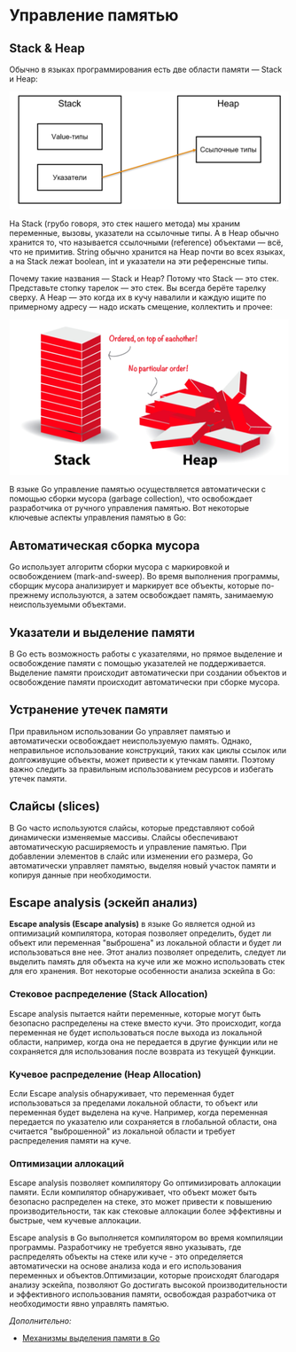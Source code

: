 # Управление памятью

## Stack & Heap

Обычно в языках программирования есть две области памяти — Stack и Heap:

![stack_heap1](../media/go/stack_heap1.jpeg)

На Stack (грубо говоря, это стек нашего метода) мы храним переменные, вызовы, указатели на ссылочные типы. А в Heap обычно хранится то, что называется ссылочными (reference) объектами — всё, что не примитив. String обычно хранится на Heap почти во всех языках, а на Stack лежат boolean, int и указатели на эти референсные типы.

Почему такие названия — Stack и Heap? Потому что Stack — это стек. Представьте стопку тарелок — это стек. Вы всегда берёте тарелку сверху. А Heap — это когда их в кучу навалили и каждую ищите по примерному адресу — надо искать смещение, коллектить и прочее:

![stack_heap2](../media/go/stack_heap2.jpeg)



В языке Go управление памятью осуществляется автоматически с помощью сборки мусора (garbage collection), что
освобождает разработчика от ручного управления памятью. Вот некоторые ключевые аспекты управления памятью в Go:

## Автоматическая сборка мусора

Go использует алгоритм сборки мусора с маркировкой и освобождением (mark-and-sweep). Во
время выполнения программы, сборщик мусора анализирует и маркирует все объекты, которые по-прежнему используются, а
затем освобождает память, занимаемую неиспользуемыми объектами.

## Указатели и выделение памяти

В Go есть возможность работы с указателями, но прямое выделение и освобождение памяти с
помощью указателей не поддерживается. Выделение памяти происходит автоматически при создании объектов и освобождение
памяти происходит автоматически при сборке мусора.

## Устранение утечек памяти

При правильном использовании Go управляет памятью и автоматически освобождает неиспользуемую
память. Однако, неправильное использование конструкций, таких как циклы ссылок или долгоживущие объекты, может
привести к утечкам памяти. Поэтому важно следить за правильным использованием ресурсов и избегать утечек памяти.

## Слайсы (slices)

В Go часто используются слайсы, которые представляют собой динамически изменяемые массивы. Слайсы
обеспечивают автоматическую расширяемость и управление памятью. При добавлении элементов в слайс или изменении его
размера, Go автоматически управляет памятью, выделяя новый участок памяти и копируя данные при необходимости.

## Escape analysis (эскейп анализ)

**Escape analysis (Escape analysis)** в языке Go является одной из оптимизаций компилятора, которая позволяет
определить,
будет ли объект или переменная "выброшена" из локальной области и будет ли использоваться вне нее. Этот анализ позволяет
определить, следует ли выделить память для объекта на куче или же можно использовать стек для его хранения. Вот
некоторые особенности анализа эскейпа в Go:

### Стековое распределение (Stack Allocation)

Escape analysis пытается найти переменные, которые могут быть безопасно
распределены на стеке вместо кучи. Это происходит, когда переменная не будет использоваться после выхода из локальной
области, например, когда она не передается в другие функции или не сохраняется для использования после возврата из
текущей функции.

### Кучевое распределение (Heap Allocation)

Если Escape analysis обнаруживает, что переменная будет использоваться за
пределами локальной области, то объект или переменная будет выделена на куче. Например, когда переменная передается по
указателю или сохраняется в глобальной области, она считается "выброшенной" из локальной области и требует распределения
памяти на куче.

### Оптимизации аллокаций

Escape analysis позволяет компилятору Go оптимизировать аллокации памяти. Если компилятор
обнаруживает, что объект может быть безопасно распределен на стеке, это может привести к повышению производительности,
так как стековые аллокации более эффективны и быстрые, чем кучевые аллокации.

Escape analysis в Go выполняется компилятором во время компиляции программы. Разработчику не требуется явно указывать,
где распределять объекты на стеке или куче - это определяется автоматически на основе анализа кода и его использования
переменных и объектов.Оптимизации, которые происходят благодаря анализу эскейпа, позволяют Go достигать высокой
производительности и
эффективного использования памяти, освобождая разработчика от необходимости явно управлять памятью.

*Дополнительно:*

- [Механизмы выделения памяти в Go](https://habr.com/ru/company/ruvds/blog/442648/)

